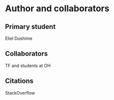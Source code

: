 Author and collaborators
========================

Primary student
---------------
Eliel Dushime


Collaborators
-------------
TF and students at OH


Citations
---------
StackOverflow
